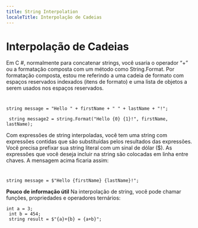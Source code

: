 ```yaml
---
title: String Interpolation
localeTitle: Interpolação de Cadeias
---
```

# Interpolação de Cadeias

Em C #, normalmente para concatenar strings, você usaria o operador “+” ou a formatação composta com um método como String.Format. Por formatação composta, estou me referindo a uma cadeia de formato com espaços reservados indexados (itens de formato) e uma lista de objetos a serem usados ​​nos espaços reservados.

# #
```
string message = "Hello " + firstName + " " + lastName + "!"; 
 
 string message2 = string.Format("Hello {0} {1}!", firstName, lastName); 
```

Com expressões de string interpoladas, você tem uma string com expressões contidas que são substituídas pelos resultados das expressões. Você precisa prefixar sua string literal com um sinal de dólar ($). As expressões que você deseja incluir na string são colocadas em linha entre chaves. A mensagem acima ficaria assim:

# #
```
string message = $"Hello {firstName} {lastName}!"; 
```

**Pouco de informação útil** Na interpolação de string, você pode chamar funções, propriedades e operadores ternários:
```
int a = 3; 
 int b = 454; 
 string result = $"{a}+{b} = {a+b}"; 

```